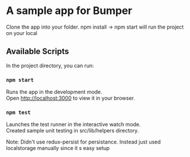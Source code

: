 # A sample app for Bumper
Clone the app into your folder.
npm install  -> npm start will run the project on your local

## Available Scripts

In the project directory, you can run:

### `npm start`

Runs the app in the development mode.\
Open [http://localhost:3000](http://localhost:3000) to view it in your browser.

### `npm test`

Launches the test runner in the interactive watch mode.\
Created sample unit testing in src/lib/helpers directory. 


Note: Didn't use redux-persist for persistance. Instead just used localstorage manually since it s easy setup